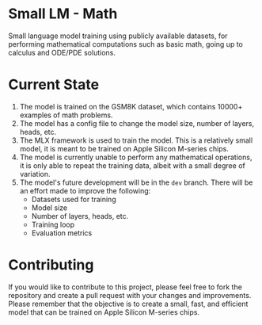 # Small LM - Math
Small language model training using publicly available datasets, for performing mathematical computations such as basic math, going up to calculus and ODE/PDE solutions.


# Current State

1. The model is trained on the GSM8K dataset, which contains 10000+ examples of math problems.
2. The model has a config file to change the model size, number of layers, heads, etc.
3. The MLX framework is used to train the model. This is a relatively small model, it is meant to be trained on Apple Silicon M-series chips.
4. The model is currently unable to perform any mathematical operations, it is only able to repeat the training data, albeit with a small degree of variation.
5. The model's future development will be in the `dev` branch. There will be an effort made to improve the following:
    - Datasets used for training
    - Model size
    - Number of layers, heads, etc.
    - Training loop
    - Evaluation metrics
 


# Contributing

If you would like to contribute to this project, please feel free to fork the repository and create a pull request with your changes and improvements. Please remember that the objective is to create a small, fast, and efficient model that can be trained on Apple Silicon M-series chips.





